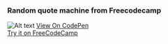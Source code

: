 ### Random quote machine from Freecodecamp

![Alt text](https://user-images.githubusercontent.com/14861253/141412741-d4f4d7c4-b272-479f-9ca7-41218537f9e5.png)
[View On CodePen](https://codepen.io/santaeugeniaJ/pen/yLojZQg) </br>
[Try it on FreeCodeCamp](https://www.freecodecamp.org/learn/front-end-development-libraries/front-end-development-libraries-projects/build-a-random-quote-machine)